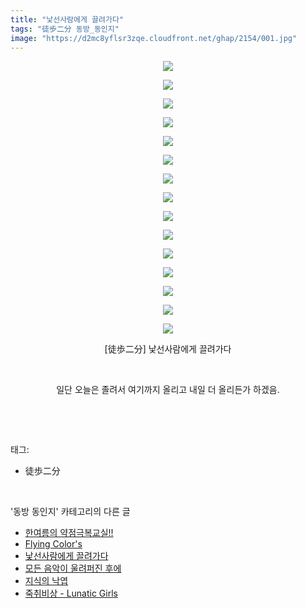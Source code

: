 ```yaml
---
title: "낯선사람에게 끌려가다"
tags: "徒歩二分 동방_동인지"
image: "https://d2mc8yflsr3zqe.cloudfront.net/ghap/2154/001.jpg"
---
```

<div class="article">
<p style="text-align: center; clear: none; float: none;"><img src="{{ site.imgserver2 }}/ghap/2154/001.jpg"/></p>
<p style="text-align: center; clear: none; float: none;"><img src="{{ site.imgserver2 }}/ghap/2154/002.jpg"/></p>
<p style="text-align: center; clear: none; float: none;"><img src="{{ site.imgserver2 }}/ghap/2154/003.jpg"/></p>
<p style="text-align: center; clear: none; float: none;"><img src="{{ site.imgserver2 }}/ghap/2154/004.jpg"/></p>
<p style="text-align: center; clear: none; float: none;"><img src="{{ site.imgserver2 }}/ghap/2154/005.jpg"/></p>
<p style="text-align: center; clear: none; float: none;"><img src="{{ site.imgserver2 }}/ghap/2154/006.jpg"/></p>
<p style="text-align: center; clear: none; float: none;"><img src="{{ site.imgserver2 }}/ghap/2154/007.jpg"/></p>
<p style="text-align: center; clear: none; float: none;"><img src="{{ site.imgserver2 }}/ghap/2154/008.jpg"/></p>
<p style="text-align: center; clear: none; float: none;"><img src="{{ site.imgserver2 }}/ghap/2154/009.jpg"/></p>
<p style="text-align: center; clear: none; float: none;"><img src="{{ site.imgserver2 }}/ghap/2154/010.jpg"/></p>
<p style="text-align: center; clear: none; float: none;"><img src="{{ site.imgserver2 }}/ghap/2154/011.jpg"/></p>
<p style="text-align: center; clear: none; float: none;"><img src="{{ site.imgserver2 }}/ghap/2154/012.jpg"/></p>
<p style="text-align: center; clear: none; float: none;"><img src="{{ site.imgserver2 }}/ghap/2154/013.jpg"/></p>
<p style="text-align: center; clear: none; float: none;"><img src="{{ site.imgserver2 }}/ghap/2154/014.jpg"/></p>
<p style="text-align: center; clear: none; float: none;"><img src="{{ site.imgserver2 }}/ghap/2154/015.jpg"/></p>
<p style="text-align: center; clear: none; float: none;">[徒歩二分] 낯선사람에게 끌려가다</p>
<p style="text-align: center; clear: none; float: none;"><br/></p>
<p style="text-align: center; clear: none; float: none;">일단 오늘은 졸려서 여기까지 올리고 내일 더 올리든가 하겠음.</p>
<p><br/></p>
</div><br/>
<div class="tagTrail">
<p>태그: </p>
<ul>
<li>徒歩二分</li>
</ul>
</div><br/>
<div class="another">
<p>'동방 동인지' 카테고리의 다른 글</p>
<ul>
<li><a href="/ghap_2156">한여름의 약점극복교실!!</a></li>
<li><a href="/ghap_2155">Flying Color's</a></li>
<li><a href="/ghap_2154">낯선사람에게 끌려가다</a></li>
<li><a href="/ghap_2153">모든 음악이 울려퍼진 후에</a></li>
<li><a href="/ghap_2152">지식의 낙엽</a></li>
<li><a href="/ghap_2150">죽취비상 - Lunatic Girls</a></li>
</ul>
</div><br/>
<div class="cb_module cb_fluid">
<div class="cb_wrt cb_profile">
</div><!-- commentList close -->
</div><br/>
